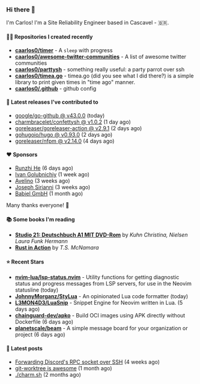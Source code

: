 ### Hi there 👋

I'm Carlos! I'm a Site Reliability Engineer based in Cascavel - 🇧🇷.

#### 👨‍💻 Repositories I created recently
- **[caarlos0/timer](https://github.com/caarlos0/timer)** - A `sleep` with progress
- **[caarlos0/awesome-twitter-communities](https://github.com/caarlos0/awesome-twitter-communities)** - A list of awesome twitter communities
- **[caarlos0/parttysh](https://github.com/caarlos0/parttysh)** - something really useful: a party parrot over ssh
- **[caarlos0/timea.go](https://github.com/caarlos0/timea.go)** - timea.go (did you see what I did there?) is a simple library to print given times in &#34;time ago&#34; manner.
- **[caarlos0/.github](https://github.com/caarlos0/.github)** - github config

#### 🚀 Latest releases I've contributed to


- [google/go-github @ v43.0.0](https://github.com/google/go-github/releases/tag/v43.0.0) (today)
- [charmbracelet/confettysh @ v1.0.2](https://github.com/charmbracelet/confettysh/releases/tag/v1.0.2) (1 day ago)
- [goreleaser/goreleaser-action @ v2.9.1](https://github.com/goreleaser/goreleaser-action/releases/tag/v2.9.1) (2 days ago)
- [gohugoio/hugo @ v0.93.0](https://github.com/gohugoio/hugo/releases/tag/v0.93.0) (2 days ago)
- [goreleaser/nfpm @ v2.14.0](https://github.com/goreleaser/nfpm/releases/tag/v2.14.0) (4 days ago)

#### ❤️ Sponsors
- [Runzhi He](https://github.com/12f23eddde) (6 days ago)
- [Ivan Golubnichiy](https://github.com/h1kkan) (1 week ago)
- [Avelino](https://github.com/avelino) (3 weeks ago)
- [Joseph Sirianni](https://github.com/jsirianni) (3 weeks ago)
- [Babiel GmbH](https://github.com/babiel) (1 month ago)

Many thanks everyone! 🙏

#### 📚 Some books I'm reading
- **[Studio 21: Deutschbuch A1 MIT DVD-Rom](https://www.goodreads.com/book/show/25495148-studio-21)** by _Kuhn Christina, Nielsen Laura Funk Hermann_
- **[Rust in Action](https://www.goodreads.com/book/show/45731908-rust-in-action)** by _T.S. McNamara_

#### ⭐ Recent Stars


- **[nvim-lua/lsp-status.nvim](https://github.com/nvim-lua/lsp-status.nvim)** - Utility functions for getting diagnostic status and progress messages from LSP servers, for use in the Neovim statusline (today)
- **[JohnnyMorganz/StyLua](https://github.com/JohnnyMorganz/StyLua)** - An opinionated Lua code formatter (today)
- **[L3MON4D3/LuaSnip](https://github.com/L3MON4D3/LuaSnip)** - Snippet Engine for Neovim written in Lua. (5 days ago)
- **[chainguard-dev/apko](https://github.com/chainguard-dev/apko)** - Build OCI images using APK directly without Dockerfile (6 days ago)
- **[planetscale/beam](https://github.com/planetscale/beam)** - A simple message board for your organization or project (6 days ago)

#### 📄 Latest posts
- [Forwarding Discord&#39;s RPC socket over SSH](https://carlosbecker.com/posts/discord-rpc-ssh/) (4 weeks ago)
- [git-worktree is awesome](https://carlosbecker.com/posts/git-worktrees/) (1 month ago)
- [./charm.sh](https://carlosbecker.com/posts/charm/) (2 months ago)
